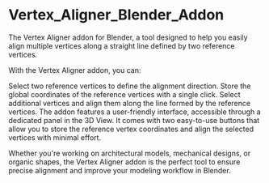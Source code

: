 # Vertex_Aligner_Blender_Addon
The Vertex Aligner addon for Blender, a tool designed to help you easily align multiple vertices along a straight line defined by two reference vertices.

With the Vertex Aligner addon, you can:

Select two reference vertices to define the alignment direction.
Store the global coordinates of the reference vertices with a single click.
Select additional vertices and align them along the line formed by the reference vertices.
The addon features a user-friendly interface, accessible through a dedicated panel in the 3D View. It comes with two easy-to-use buttons that allow you to store the reference vertex coordinates and align the selected vertices with minimal effort.

Whether you're working on architectural models, mechanical designs, or organic shapes, the Vertex Aligner addon is the perfect tool to ensure precise alignment and improve your modeling workflow in Blender.
